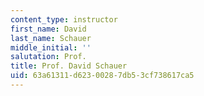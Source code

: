 ```yaml
---
content_type: instructor
first_name: David
last_name: Schauer
middle_initial: ''
salutation: Prof.
title: Prof. David Schauer
uid: 63a61311-d623-0028-7db5-3cf738617ca5
---
```

